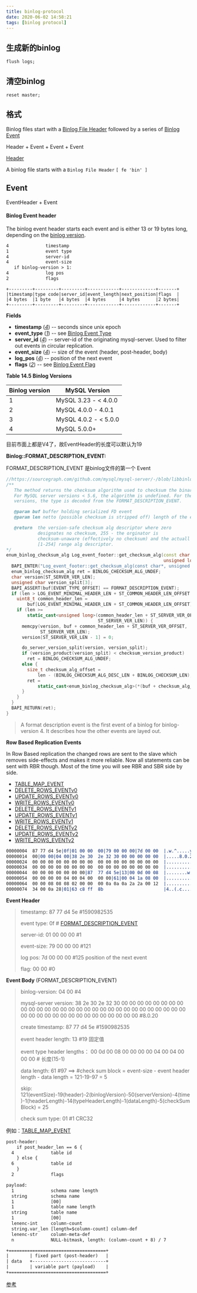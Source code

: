 ```yaml
---
title: binlog-protocol
date: 2020-06-02 14:58:21
tags: [binlog protocol]
---
```


## 生成新的binlog

```mysql
flush logs;
```

## 清空binlog

```mysql
reset master;
```



## 格式

Binlog files start with a [Binlog File Header](https://dev.mysql.com/doc/internals/en/binlog-file-header.html) followed by a series of [Binlog Event](https://dev.mysql.com/doc/internals/en/binlog-event.html)

Header + Event + Event + Event

[Header](https://dev.mysql.com/doc/internals/en/binlog-file-header.html)

A binlog file starts with a `Binlog File Header` `[ fe 'bin' ]`

## Event

EventHeader + Event

#### Binlog Event header

The binlog event header starts each event and is either 13 or 19 bytes long, depending on the [binlog version](https://dev.mysql.com/doc/internals/en/binlog-version.html).

```reStructuredText
4              timestamp
1              event type
4              server-id
4              event-size
   if binlog-version > 1:
4              log pos
2              flags
```

```
+---------+---------+---------+------------+-------------+-------+
|timestamp|type code|server_id|event_length|next_position|flags  |
|4 bytes  |1 byte   |4 bytes  |4 bytes     |4 bytes      |2 bytes|
+---------+---------+---------+------------+-------------+-------+
```



**Fields**

- **timestamp** ([*4*](https://dev.mysql.com/doc/internals/en/describing-packets.html#type-4)) -- seconds since unix epoch
- **event_type** ([*1*](https://dev.mysql.com/doc/internals/en/describing-packets.html#type-1)) -- see [Binlog Event Type](https://dev.mysql.com/doc/internals/en/binlog-event-type.html)
- **server_id** ([*4*](https://dev.mysql.com/doc/internals/en/describing-packets.html#type-4)) -- server-id of the originating mysql-server. Used to filter out events in circular replication.
- **event_size** ([*4*](https://dev.mysql.com/doc/internals/en/describing-packets.html#type-4)) -- size of the event (header, post-header, body)
- **log_pos** ([*4*](https://dev.mysql.com/doc/internals/en/describing-packets.html#type-4)) -- position of the next event
- **flags** ([*2*](https://dev.mysql.com/doc/internals/en/describing-packets.html#type-2)) -- see [Binlog Event Flag](https://dev.mysql.com/doc/internals/en/binlog-event-flag.html)

**Table 14.5 Binlog Versions**

| Binlog version | MySQL Version         |
| -------------- | --------------------- |
| 1              | MySQL 3.23 - < 4.0.0  |
| 2              | MySQL 4.0.0 - 4.0.1   |
| 3              | MySQL 4.0.2 - < 5.0.0 |
| 4              | MySQL 5.0.0+          |

目前市面上都是V4了，故EventHeader的长度可以默认为19

**Binlog::FORMAT_DESCRIPTION_EVENT:**

FORMAT_DESCRIPTION_EVENT 是binlog文件的第一个 Event

```cpp
//https://sourcegraph.com/github.com/mysql/mysql-server/-/blob/libbinlogevents/src/binlog_event.cpp#L84:1
/**
   The method returns the checksum algorithm used to checksum the binary log.
   For MySQL server versions < 5.6, the algorithm is undefined. For the higher
   versions, the type is decoded from the FORMAT_DESCRIPTION_EVENT.

   @param buf buffer holding serialized FD event
   @param len netto (possible checksum is stripped off) length of the event buf

   @return  the version-safe checksum alg descriptor where zero
            designates no checksum, 255 - the orginator is
            checksum-unaware (effectively no checksum) and the actuall
            [1-254] range alg descriptor.
*/
enum_binlog_checksum_alg Log_event_footer::get_checksum_alg(const char *buf,
                                                            unsigned long len) {
  BAPI_ENTER("Log_event_footer::get_checksum_alg(const char*, unsigned long)");
  enum_binlog_checksum_alg ret = BINLOG_CHECKSUM_ALG_UNDEF;
  char version[ST_SERVER_VER_LEN];
  unsigned char version_split[3];
  BAPI_ASSERT(buf[EVENT_TYPE_OFFSET] == FORMAT_DESCRIPTION_EVENT);
  if (len > LOG_EVENT_MINIMAL_HEADER_LEN + ST_COMMON_HEADER_LEN_OFFSET + 1) {
    uint8_t common_header_len =
        buf[LOG_EVENT_MINIMAL_HEADER_LEN + ST_COMMON_HEADER_LEN_OFFSET];
    if (len >=
        static_cast<unsigned long>(common_header_len + ST_SERVER_VER_OFFSET +
                                   ST_SERVER_VER_LEN)) {
      memcpy(version, buf + common_header_len + ST_SERVER_VER_OFFSET,
             ST_SERVER_VER_LEN);
      version[ST_SERVER_VER_LEN - 1] = 0;

      do_server_version_split(version, version_split);
      if (version_product(version_split) < checksum_version_product)
        ret = BINLOG_CHECKSUM_ALG_UNDEF;
      else {
        size_t checksum_alg_offset =
            len - (BINLOG_CHECKSUM_ALG_DESC_LEN + BINLOG_CHECKSUM_LEN);
        ret =
            static_cast<enum_binlog_checksum_alg>(*(buf + checksum_alg_offset));
      }
    }
  }
  BAPI_RETURN(ret);
}

```



> A format description event is the first event of a binlog for binlog-version 4. It describes how the other events are layed out.

**Row Based Replication Events**

In Row Based replication the changed rows are sent to the slave which removes side-effects and makes it more reliable. Now all statements can be sent with RBR though. Most of the time you will see RBR and SBR side by side.

- [TABLE_MAP_EVENT](https://dev.mysql.com/doc/internals/en/table-map-event.html)
- [DELETE_ROWS_EVENTv0](https://dev.mysql.com/doc/internals/en/rows-event.html#delete-rows-eventv0)
- [UPDATE_ROWS_EVENTv0](https://dev.mysql.com/doc/internals/en/rows-event.html#update-rows-eventv0)
- [WRITE_ROWS_EVENTv0](https://dev.mysql.com/doc/internals/en/rows-event.html#write-rows-eventv0)
- [DELETE_ROWS_EVENTv1](https://dev.mysql.com/doc/internals/en/rows-event.html#delete-rows-eventv1)
- [UPDATE_ROWS_EVENTv1](https://dev.mysql.com/doc/internals/en/rows-event.html#update-rows-eventv1)
- [WRITE_ROWS_EVENTv1](https://dev.mysql.com/doc/internals/en/rows-event.html#write-rows-eventv1)
- [DELETE_ROWS_EVENTv2](https://dev.mysql.com/doc/internals/en/rows-event.html#delete-rows-eventv2)
- [UPDATE_ROWS_EVENTv2](https://dev.mysql.com/doc/internals/en/rows-event.html#update-rows-eventv2)
- [WRITE_ROWS_EVENTv2](https://dev.mysql.com/doc/internals/en/rows-event.html#write-rows-eventv2)



```reStructuredText
00000004  87 77 d4 5e|0f|01 00 00  00|79 00 00 00|7d 00 00  |.w.^.....y...}..|
00000014  00|00 00|04 00|38 2e 30  2e 32 30 00 00 00 00 00  |.....8.0.20.....|
00000024  00 00 00 00 00 00 00 00  00 00 00 00 00 00 00 00  |................|
00000034  00 00 00 00 00 00 00 00  00 00 00 00 00 00 00 00  |................|
00000044  00 00 00 00 00 00 00|87  77 d4 5e|13|00 0d 00 08  |........w.^.....|
00000054  00 00 00 00 04 00 04 00  00 00|61|00 04 1a 08 00  |..........a.....|
00000064  00 00 08 08 08 02 00 00  00 0a 0a 0a 2a 2a 00 12  |............**..|
00000074  34 00 0a 28|01|63 c8 ff  8b                       |4..(.c....w.^#..|

```

**Event Header**

> timestamp:	87 77 d4 5e  #1590982535
>
> event type:	0f  # [FORMAT_DESCRIPTION_EVENT](https://dev.mysql.com/doc/internals/en/format-description-event.html)
>
> server-id:	01 00 00  00  #1
>
> event-size:	79 00 00 00     #121
>
> log pos:	7d 00 00 00	#125 position of the next event
>
> flag:	00 00	#0
>
> 

**Event Body** (FORMAT_DESCRIPTION_EVENT)

>binlog-version:	04 00	#4
>
>mysql-server version:	38 2e 30  2e 32 30 00 00 00 00 00 00 00 00 00 00 00 00 00  00 00 00 00 00 00 00 00  00 00 00 00 00 00 00 00  00 00 00 00 00 00 00 00 00 00 00 00 00 00 00	#8.0.20
>
>create timestamp:	87 77 d4 5e	#1590982535
>
>event header length:	13	#19 固定值
>
>event type header lengths：	00 0d 00 08 00 00 00 00 04 00 04 00  00 00	# 长度(15-1)
>
>data length:	61	#97   ==> #check sum block = event-size - event header length - data length = 121-19-97 = 5
>
>skip:	121(eventSize)-19(header)-2(binlogVersion)-50(serverVersion)-4(time)-1(headerLength)-14(typeHeaderLength)-1(dataLength)-5(checkSumBlock) = 25
>
>check sum type:	01 #1 CRC32

例如：[TABLE_MAP_EVENT](https://dev.mysql.com/doc/internals/en/table-map-event.html)

```reStructuredText
post-header:
    if post_header_len == 6 {
  4              table id
    } else {
  6              table id
    }
  2              flags

payload:
  1              schema name length
  string         schema name
  1              [00]
  1              table name length
  string         table name
  1              [00]
  lenenc-int     column-count
  string.var_len [length=$column-count] column-def
  lenenc-str     column-meta-def
  n              NULL-bitmask, length: (column-count + 8) / 7
```



```reStructuredText
+=====================================+
|        | fixed part (post-header)   |
| data   +----------------------------+
|        | variable part (payload)    |
+=====================================+
```

[参考](https://dev.mysql.com/doc/internals/en/binlog-file.html)



